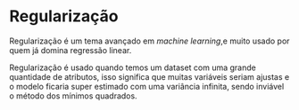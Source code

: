# Regularização

Regularização é um tema avançado em <i>machine learning</i>,e muito usado por quem já domina regressão linear.

Regularização é usado quando temos um dataset com uma grande quantidade de atributos, isso significa que muitas
variáveis seriam ajustas e o modelo ficaria super estimado com uma variância infinita, sendo inviável o método
dos mínimos quadrados.